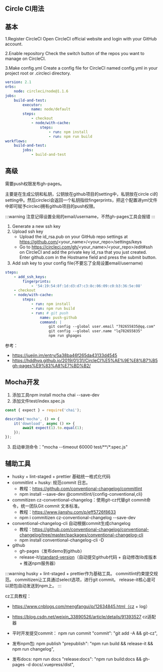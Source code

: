 ## Circle CI用法

## 基本
1.Register CircleCI
Open CircleCI official website and login with your GitHub account.

2.Enable repository
Check the switch button of the repos you want to manage on CircleCI.

3.Make config.yml
Create a config file for CircleCI named config.yml in your project root or .circleci directory.

```yml
version: 2.1
orbs:
    node: circleci/node@1.1.6
jobs:
    build-and-test:
        executor:
            name: node/default
        steps:
            - checkout
            - node/with-cache:
                steps:
                    - run: npm install
                    - run: npm run build
workflows:
    build-and-test:
        jobs:
            - build-and-test
```

## 高级

需要push权限发布gh-pages。

主要是在生成公钥和私钥，公钥放在github项目的setting中，私钥放在circle ci的setting中。然后circleci会返回一个私钥指纹fingerprints，把这个配置进yml文件中即可赋予circleci拥有github项目的push权限。

:::warning
注意记得设置全局的email/username，不然gh-pages工具会报错
:::

1. Generate a new ssh key
2. Upload ssh key
    * Upload the id_rsa.pub on your GitHub repo settings at https://github.com/<your_name>/<your_repo>/settings/keys
    * Go to https://circleci.com/gh/<your_name>/<your_repo>/edit#ssh on CircleCI and add the private key id_rsa that you just created. Enter github.com in the Hostname field and press the submit button.
3. Add ssh key to your config file(不要忘了全局设置email/username)
``` yml
steps:
    - add_ssh_keys:
        fingerprints:
            - '54:19:54:8f:1d:d3:d7:c3:8c:06:09:c0:b3:36:5e:08'
    - checkout
    - node/with-cache:
        steps:
            - run: npm install
            - run: npm run build
            - run: # git push
                name: push-github
                command: |
                    git config --global user.email "782655835@qq.com"
                    git config --global user.name "lq782655835"
                    npm run ghpages
```

参考：
* https://juejin.im/entry/5a38ba46f265da43133d4545
* https://hddhyq.github.io/2019/01/31/CircleCI%E5%AE%9E%E8%B7%B5gh-pages%E9%83%A8%E7%BD%B2/

## Mocha开发

1. 添加工具npm install mocha chai --save-dev
2. 添加文件test/index.spec.js
``` js
const { expect } = require('chai');

describe('mocha', () => {
    it('download', async () => {
        await expect(1).to.equal(1);
    });
});
```
3. 启动单测命令："mocha --timeout 60000 test/**/*.spec.js"

## 辅助工具

* husky + lint-staged + prettier 基础统一格式化代码
* commitlint + husky: 规范commit 日志。
    * 教程：https://github.com/conventional-changelog/commitlint
    * npm install --save-dev @commitlint/{config-conventional,cli}
* commitizen cz-conventional-changelog：使用git-cz代替git commit命令，统一团队Git commit 文本标准。
    * 教程：https://www.jianshu.com/p/eff5726f8633
    * npm i commitizen cz-conventional-changelog --save-dev
* conventional-changelog-cli 自动根据commit生成changelog
    * 教程：https://github.com/conventional-changelog/conventional-changelog/tree/master/packages/conventional-changelog-cli
    * npm install conventional-changelog-cli -D
* github
    * gh-pages（发布demo到github）
    * release-it/[standard-version](https://github.com/conventional-changelog/standard-version)（自动提交github代码 + 自动修改lib库版本 + 推送npm服务器）

:::warning
husky + lint-staged + prettier作为基础工具。
commitlint约束提交规范。
commitizen让工具通过select选项，进行git commit。
release-it核心是可以把包自动发送到npm上。
:::

cz工具教程：
* https://www.cnblogs.com/mengfangui/p/12634845.html（cz + log）
* https://blog.csdn.net/weixin_33890526/article/details/91393527 cz适配器

* 平时开发提交commit： npm run commit "commit": "git add -A && git-cz",
* 发布npm包: npm publish "prepublish": "npm run build && release-it && npm run changelog",
* 发布docs: npm run docs "release:docs": "npm run build:docs && gh-pages -d docs/.vuepress/dist",
